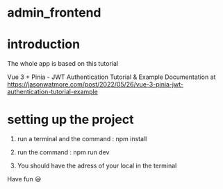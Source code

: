 # admin_frontend

# introduction
The whole app is based on this tutorial 

Vue 3 + Pinia - JWT Authentication Tutorial & Example
Documentation at https://jasonwatmore.com/post/2022/05/26/vue-3-pinia-jwt-authentication-tutorial-example

# setting up the project

1) run a terminal and the command : npm install

2) run the command : npm run dev

3) You should have the adress of your local in the terminal

Have fun 😃